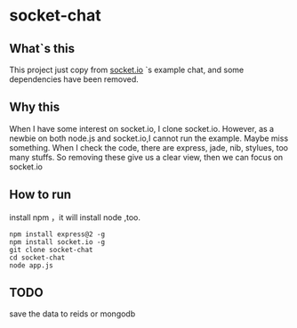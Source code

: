 # socket-chat


## What`s this
This project just copy from
[socket.io](https://github.com/LearnBoost/socket.io) `s example
chat, and some dependencies have been removed.

## Why this

When I have some interest on socket.io, I  clone socket.io. However,
as a newbie on both node.js and socket.io,I cannot run the example.
Maybe miss something. When I check the code, there are express, jade,
nib, stylues, too many stuffs. So removing these give us a clear view,
then we can focus on socket.io

## How to run

install npm ，it will install node ,too.

    npm install express@2 -g
    npm install socket.io -g
    git clone socket-chat
    cd socket-chat
    node app.js

## TODO

save the data to reids or mongodb

